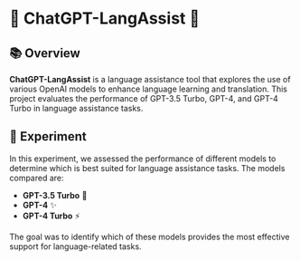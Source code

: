 # 🌟 ChatGPT-LangAssist 🌟

## 📚 Overview

**ChatGPT-LangAssist** is a language assistance tool that explores the use of various OpenAI models to enhance language learning and translation. This project evaluates the performance of GPT-3.5 Turbo, GPT-4, and GPT-4 Turbo in language assistance tasks.

## 🔬 Experiment

In this experiment, we assessed the performance of different models to determine which is best suited for language assistance tasks. The models compared are:

- **GPT-3.5 Turbo** 🚀
- **GPT-4** ✨
- **GPT-4 Turbo** ⚡

The goal was to identify which of these models provides the most effective support for language-related tasks.
